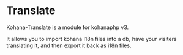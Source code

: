 # Translate

Kohana-Translate is a module for kohanaphp v3.

It allows you to import kohana i18n files into a db, have your visiters translating it, and then export it back as i18n files.